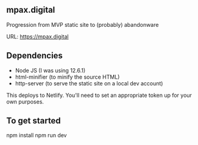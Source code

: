 mpax.digital
------------

Progression from MVP static site to (probably) abandonware

URL: https://mpax.digital

Dependencies
------------

- Node JS (I was using 12.6.1)
- html-minifier (to minify the source HTML)
- http-server (to serve the static site on a local dev account)

This deploys to Netlify.  You'll need to set an appropriate token up for your own purposes.


To get started
--------------

npm install
npm run dev

